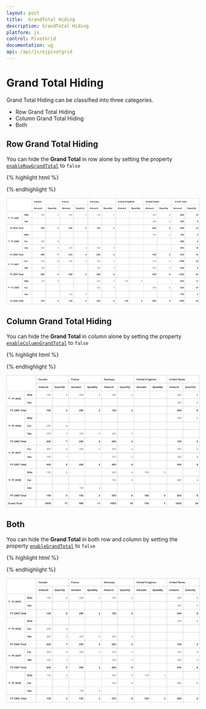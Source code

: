 ```yaml
---
layout: post
title:  GrandTotal Hiding
description: GrandTotal Hiding
platform: js
control: PivotGrid
documentation: ug
api: /api/js/ejpivotgrid
---
```


# Grand Total Hiding

Grand Total Hiding can be classified into three categories.

* Row Grand Total Hiding
* Column Grand Total Hiding
* Both

## Row Grand Total Hiding

You can hide the **Grand Total** in row alone by setting the property [`enableRowGrandTotal`](/api/js/ejpivotgrid#members:enablerowgrandtotal) to `false`

{% highlight html %}

<script>
    $(function() {    
        $("#PivotGrid1").ejPivotGrid({
        //...
        enableRowGrandTotal: false
        });
    });
</script>

{% endhighlight %}

![](GrandTotal-Hiding_images/enableRowGrandTotal.png)

## Column Grand Total Hiding

You can hide the **Grand Total** in column alone by setting the property [`enableColumnGrandTotal`](/api/js/ejpivotgrid#members:enablecolumngrandtotal) to `false`


{% highlight html %}

<div id="PivotGrid1"></div>
<script>
    $(function() {
        $("#PivotGrid1").ejPivotGrid({
            //...
            enableColumnGrandTotal: false
        });
    });
</script>

{% endhighlight %}

![](GrandTotal-Hiding_images/enableColumnGrandTotal.png)

## Both

You can hide the **Grand Total** in both row and column by setting the property [`enableGrandTotal`](/api/js/ejpivotgrid#members:enablegrandtotal) to `false`

{% highlight html %}

<div id="PivotGrid1"></div>

<script>
    $(function() {            
        $("#PivotGrid1").ejPivotGrid({
            //...
            enableGrandTotal: false
        });
    });
</script>

{% endhighlight %}

![](GrandTotal-Hiding_images/enableGrandTotal.png)